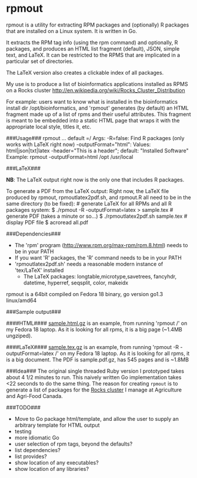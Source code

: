 rpmout
======

rpmout is a utility for extracting RPM packages and (optionally) R packages that are installed on a Linux system.
It is written in Go.

It extracts the RPM tag info (using the rpm command) and optionally, R packages, and produces an HTML list fragment (default), JSON, simple text, and LaTeX.
It can be restricted to the RPMS that are implicated in a particular set of directories.

The LaTeX version also creates a clickable index of all packages.

My use is to produce a list of bioinformatics applications installed as RPMS on a Rocks cluster http://en.wikipedia.org/wiki/Rocks_Cluster_Distribution

For example: users want to know what is installed in the bioinformatics install dir /opt/bioinformatics, and 'rpmout' generates (by default) an HTML fragment made up of a list of rpms and their useful attributes. 
This fragment is meant to be embedded into a static HTML page that wraps it with the appropriate local style, titles it, etc.

###Usage###
     rpmout <args> <rootDir0>...<rootDirN>
     default <rootDir>=/
     Args:
     -R=false: Find R packages (only works with LaTeX right now)
     -outputFormat="html": Values: html|json|txt|latex
     -header="This is a header"; default: "Installed Software"
     Example:  rpmout -outputFormat=html /opt /usr/local

###LaTeX###

**NB**: The LaTeX output right now is the only one that includes R packages.

To generate a PDF from the LaTeX output:
Right now, the LaTeX file produced by rpmout, rpmoutlatex2pdf.sh, and rpmout.R all need to be in the same directory (to be fixed):
    # generate LaTeX for all RPMs and all R packages system:
    $ ./rpmout -R -outputFormat=latex > sample.tex
    # generate PDF (takes a minute or so...)
    $ ./rpmoutlatex2pdf.sh sample.tex
    # display PDF file
    $ acroread all.pdf

###Dependencies###
* The 'rpm' program (http://www.rpm.org/max-rpm/rpm.8.html) needs to be in your PATH
* If you want 'R' packages, the 'R' command needs to be in your PATH
* 'rpmoutlatex2pdf.sh' needs a reasonable modern instance of 'tex/LaTeX' installed
  * The LaTeX packages: longtable,microtype,savetrees, fancyhdr, datetime, hyperref, seqsplit, color, makeidx

rpmout is a 64bit compiled on Fedora 18 binary, go version go1.3 linux/amd64

###Sample output###

####HTML####
[sample.html.gz](https://github.com/gnewton/rpmout/blob/master/sample.html.gz) is an example, from running 'rpmout /' on my Fedora 18 laptop. As it is looking for all rpms, it is a big page (~1.4MB ungziped).

####LaTeX####
[sample.tex.gz](https://github.com/gnewton/rpmout/blob/master/sample.tex.gz) is an example, from running 'rpmout -R -outputFormat=latex /' on my Fedora 18 laptop. As it is looking for all rpms, it is a big document. The PDF is sample.pdf.gz, has 545 pages and is  ~1.8MB

###Idea###
The original single threaded Ruby version I prototyped takes about 4 1/2 minutes to run. This naively written Go implementation takes <22 seconds to do the same thing.
The reason for creating `rpmout` is to generate a list of packages for the [Rocks cluster](http://www.rocksclusters.org) I manage at Agriculture and Agri-Food Canada.

###TODO###

* Move to Go package html/template, and allow the user to supply an arbitrary template for HTML output
* testing
* more idiomatic Go
* user selection of rpm tags, beyond the defaults?
* list dependencies?
* list provides?
* show location of any executables?
* show location of any libraries? 